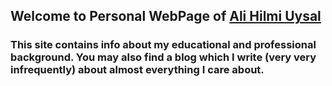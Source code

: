 ## Welcome to Personal WebPage of [Ali Hilmi Uysal](https://eatwelltraveloften.github.io)

### This site contains info about my educational and professional background. You may also find a blog which I write (very very infrequently) about almost everything I care about.